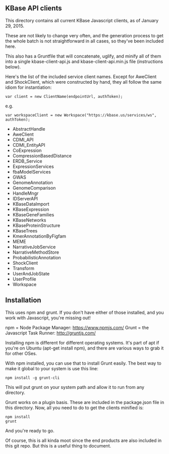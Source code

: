 ## KBase API clients

This directory contains all current KBase Javascript clients, as of 
January 29, 2015.

These are not likely to change very often, and the generation process to get 
the whole batch is not straightforward in all cases, so they've been included 
here.

This also has a Gruntfile that will concatenate, uglify, and minify all of them
into a single kbase-client-api.js and kbase-client-api.min.js file (instructions below).

Here's the list of the included service client names. Except for AweClient and 
ShockClient, which were constructed by hand, they all follow the same idiom for 
instantiation:

`var client = new ClientName(endpointUrl, authToken);`


e.g.

`var workspaceClient = new Workspace("https://kbase.us/services/ws", authToken);`

- AbstractHandle
- AweClient
- CDMI_API
- CDMI_EntityAPI
- CoExpression
- CompressionBasedDistance
- ERDB_Service
- ExpressionServices
- fbaModelServices
- GWAS
- GenomeAnnotation
- GenomeComparison
- HandleMngr
- IDServerAPI
- KBaseDataImport
- KBaseExpression
- KBaseGeneFamilies
- KBaseNetworks
- KBaseProteinStructure
- KBaseTrees
- KmerAnnotationByFigfam
- MEME
- NarrativeJobService
- NarrativeMethodStore
- ProbabilisticAnnotation
- ShockClient
- Transform
- UserAndJobState
- UserProfile
- Workspace

## Installation

This uses npm and grunt. If you don't have either of those installed, and you
work with Javascript, you're missing out!

npm = Node Package Manager: https://www.npmjs.com/
Grunt = the Javascript Task Runner: http://gruntjs.com/

Installing npm is different for different operating systems. It's part of apt
if you're on Ubuntu (apt-get install npm), and there are various ways to grab
it for other OSes.

With npm installed, you can use that to install Grunt easily. The best way to
make it global to your system is use this line:

`npm install -g grunt-cli`

This will put grunt on your system path and allow it to run from any directory.

Grunt works on a plugin basis. These are included in the package.json file in
this directory. Now, all you need to do to get the clients minified is:

    npm install
    grunt

And you're ready to go.

Of course, this is all kinda moot since the end products are also included in this
git repo. But this is a useful thing to document.